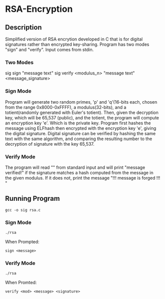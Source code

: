 # RSA-Encryption

## Description 
Simplified version of RSA encrytion developed in C that is for digital signatures rather than encrypted key-sharing. Program has two modes "sign" and "verify". Input comes from stdin.

### Two Modes
sig sign "message text"
sig verify <modulus_n> "message text" <message_signature>

### Sign Mode
Program will generate two random primes, 'p' and 'q'(16-bits each, chosen from the range 0x8000-0xFFFF), a modulus(32-bits), and a totient(randomly generated with Euler's totient). Then, given the decryption key, which will be 65,537 (public), and the totient, the program will compute an encryption key 'e'. Which is the private key. Program first hashes the message using ELFhash then encrypted with the encryption key 'e', giving the digital signature. Digital signature can be verified by hashing the same text with the same algorithm, and comparing the resulting number to the decryption of signature with the key 65,537.

### Verify Mode
The program will read <modulus> "<message>" <signature> from standard input and will print "message verified!" if the signature matches a hash computed from the message in the given modulus. If it does not, print the message "!!! message is forged !!! "

## Running Program
```
gcc -o sig rsa.c
```
### Sign Mode
```
./rsa
```
When Prompted: 
```
sign <message>
```

### Verify Mode
```
./rsa
```
When Promted:
```
verify <mod> <message> <signature>
```
